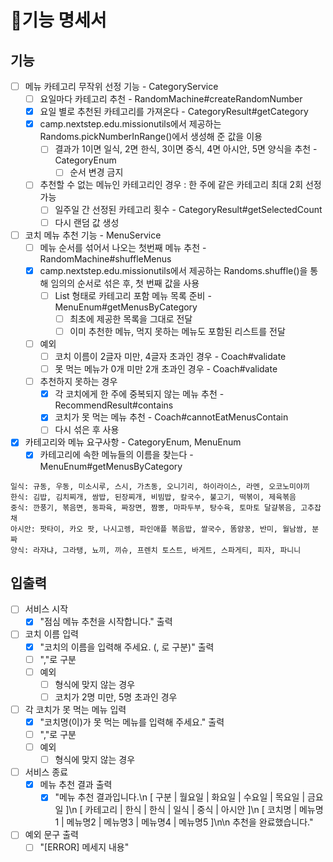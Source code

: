 # 🚀기능 명세서

## 기능
- [ ] 메뉴 카테고리 무작위 선정 기능 - CategoryService
  - [ ] 요일마다 카테고리 추천 - RandomMachine#createRandomNumber
  - [x] 요일 별로 추천된 카테고리를 가져온다 - CategoryResult#getCategory
  - [x] camp.nextstep.edu.missionutils에서 제공하는 Randoms.pickNumberInRange()에서 생성해 준 값을 이용
    - [ ] 결과가 1이면 일식, 2면 한식, 3이면 중식, 4면 아시안, 5면 양식을 추천 - CategoryEnum
      - [ ] 순서 변경 금지
  - [ ] 추천할 수 없는 메뉴인 카테고리인 경우 : 한 주에 같은 카테고리 최대 2회 선정 가능
    - [ ] 일주일 간 선정된 카테고리 횟수 - CategoryResult#getSelectedCount
    - [ ] 다시 랜덤 값 생성 
- [ ] 코치 메뉴 추천 기능 - MenuService
  - [ ] 메뉴 순서를 섞어서 나오는 첫번째 메뉴 추천 - RandomMachine#shuffleMenus
  - [x] camp.nextstep.edu.missionutils에서 제공하는 Randoms.shuffle()을 통해 임의의 순서로 섞은 후, 첫 번째 값을 사용
    - [ ] List<String> 형태로 카테고리 포함 메뉴 목록 준비 - MenuEnum#getMenusByCategory
      - [ ] 최초에 제공한 목록을 그대로 전달
      - [ ] 이미 추천한 메뉴, 먹지 못하는 메뉴도 포함된 리스트를 전달
  - [ ] 예외
    - [ ] 코치 이름이 2글자 미만, 4글자 초과인 경우 - Coach#validate
    - [ ] 못 먹는 메뉴가 0개 미만 2개 초과인 경우 - Coach#validate
  - [ ] 추천하지 못하는 경우 
    - [x] 각 코치에게 한 주에 중복되지 않는 메뉴 추천 - RecommendResult#contains
    - [x] 코치가 못 먹는 메뉴 추천 - Coach#cannotEatMenusContain
    - [ ] 다시 섞은 후 사용
- [x] 카테고리와 메뉴 요구사항 - CategoryEnum, MenuEnum
  - [x] 카테고리에 속한 메뉴들의 이름을 찾는다 - MenuEnum#getMenusByCategory
```
일식: 규동, 우동, 미소시루, 스시, 가츠동, 오니기리, 하이라이스, 라멘, 오코노미야끼
한식: 김밥, 김치찌개, 쌈밥, 된장찌개, 비빔밥, 칼국수, 불고기, 떡볶이, 제육볶음
중식: 깐풍기, 볶음면, 동파육, 짜장면, 짬뽕, 마파두부, 탕수육, 토마토 달걀볶음, 고추잡채
아시안: 팟타이, 카오 팟, 나시고렝, 파인애플 볶음밥, 쌀국수, 똠얌꿍, 반미, 월남쌈, 분짜
양식: 라자냐, 그라탱, 뇨끼, 끼슈, 프렌치 토스트, 바게트, 스파게티, 피자, 파니니
```


## 입출력
- [ ] 서비스 시작
  - [x] "점심 메뉴 추천을 시작합니다." 출력
- [ ] 코치 이름 입력
  - [x] "코치의 이름을 입력해 주세요. (, 로 구분)" 출력
  - [ ] ","로 구분
  - [ ] 예외
    - [ ] 형식에 맞지 않는 경우
    - [ ] 코치가 2명 미만, 5명 초과인 경우
- [ ] 각 코치가 못 먹는 메뉴 입력
  - [x] "코치명(이)가 못 먹는 메뉴를 입력해 주세요." 출력
  - [ ] ","로 구분
  - [ ] 예외
    - [ ] 형식에 맞지 않는 경우
- [ ] 서비스 종료
  - [x] 메뉴 추천 결과 출력
    - [x] "메뉴 추천 결과입니다.\n
      [ 구분 | 월요일 | 화요일 | 수요일 | 목요일 | 금요일 ]\n
      [ 카테고리 | 한식 | 한식 | 일식 | 중식 | 아시안 ]\n
      [ 코치명 | 메뉴명1 | 메뉴명2 | 메뉴명3 | 메뉴명4 | 메뉴명5 ]\n\n
      추천을 완료했습니다."
- [ ] 예외 문구 출력
  - [ ] "[ERROR] 메세지 내용"
